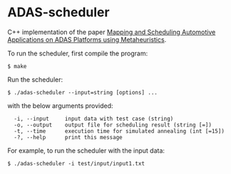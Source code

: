 # ADAS-scheduler

C++ implementation of the paper [Mapping and Scheduling Automotive Applications on ADAS Platforms using Metaheuristics](https://ieeexplore.ieee.org/document/9212029).

To run the scheduler, first compile the program:
```
$ make
```

Run the scheduler:
```
$ ./adas-scheduler --input=string [options] ...
```

with the below arguments provided:
```
  -i, --input     input data with test case (string)
  -o, --output    output file for scheduling result (string [=])
  -t, --time      execution time for simulated annealing (int [=15])
  -?, --help      print this message
```

For example, to run the scheduler with the input data:
```
$ ./adas-scheduler -i test/input/input1.txt 
```
